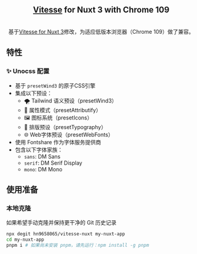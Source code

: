 <h2 align="center">
<a href="https://github.com/antfu/vitesse">Vitesse</a> for Nuxt 3 with Chrome 109
</h2>

<p align="center">
<br>
基于<a href="https://stackblitz.com/github/antfu/vitesse-nuxt">Vitesse  for Nuxt 3</a>修改，为适应低版本浏览器（Chrome 109）做了兼容。
</p>

## 特性

### ✨ Unocss 配置

- 基于 `presetWind3` 的原子CSS引擎
- 集成以下预设：
  - 🌪️ Tailwind 语义预设（presetWind3）
  - 🎨 属性模式（presetAttributify）
  - 🖼️ 图标系统（presetIcons）
  - 📝 排版预设（presetTypography）
  - 🌐 Web字体预设（presetWebFonts）
- 使用 Fontshare 作为字体服务提供商
- 包含以下字体家族：
  - `sans`: DM Sans
  - `serif`: DM Serif Display
  - `mono`: DM Mono

## 使用准备

### 本地克隆

如果希望手动克隆并保持更干净的 Git 历史记录

```bash
npx degit hn9658065/vitesse-nuxt my-nuxt-app
cd my-nuxt-app
pnpm i # 如果尚未安装 pnpm，请先运行：npm install -g pnpm
```
